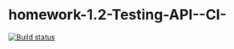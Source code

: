 # homework-1.2-Testing-API--CI-
[![Build status](https://ci.appveyor.com/api/projects/status/dshaedt2oik3b537?svg=true)](https://ci.appveyor.com/project/CherenkovIlya/homework-1-2-testing-api-ci-7fp9t)
